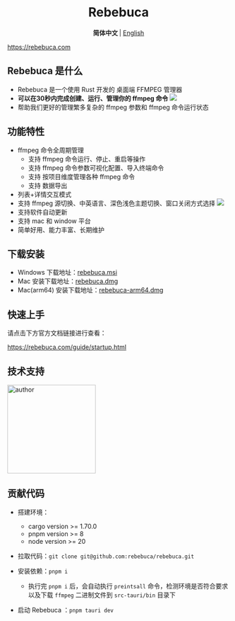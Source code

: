 <h1 align="center">Rebebuca</h1>

<p align="center">
<b> 简体中文 </b> | <a href="https://github.com/rebebuca/rebebuca/blob/main/README.en.md"> English </a>
</p>

https://rebebuca.com

## Rebebuca 是什么

- Rebebuca 是一个使用 Rust 开发的 桌面端 FFMPEG 管理器
- **可以在30秒内完成创建、运行、管理你的 ffmpeg 命令**
![](./docs/quick.gif)
- 帮助我们更好的管理繁多复杂的 ffmpeg 参数和 ffmpeg 命令运行状态

## 功能特性

- ffmpeg 命令全周期管理
  - 支持 ffmpeg 命令运行、停止、重启等操作
  - 支持 ffmpeg 命令参数可视化配置、导入终端命令
  - 支持 按项目维度管理各种 ffmpeg 命令
  - 支持 数据导出
- 列表+详情交互模式
- 支持 ffmpeg 源切换、中英语言、深色浅色主题切换、窗口关闭方式选择
![](./docs/config.gif)
- 支持软件自动更新
- 支持 mac 和 window 平台
- 简单好用、能力丰富、长期维护

## 下载安装

- Windows 下载地址：[rebebuca.msi](https://download.m7s.live/rb/Rebebuca_0.2.2_x64_en-US.msi)
- Mac 安装下载地址：[rebebuca.dmg](https://download.m7s.live/rb/Rebebuca_0.2.2_x64.dmg)
- Mac(arm64) 安装下载地址：[rebebuca-arm64.dmg](https://download.m7s.live/rb/Rebebuca_0.2.2_aarch64.dmg)

## 快速上手

请点击下方官方文档链接进行查看：

https://rebebuca.com/guide/startup.html

## 技术支持

<img src="https://rebebuca.com/author.jpg" alt="author" width="200" height="200">


## 贡献代码

- 搭建环境：
  - cargo version >= 1.70.0
  - pnpm version >= 8
  - node version >= 20

- 拉取代码：`git clone git@github.com:rebebuca/rebebuca.git`
- 安装依赖：`pnpm i`
  - 执行完 `pnpm i` 后，会自动执行 `preintsall` 命令，检测环境是否符合要求以及下载 `ffmpeg` 二进制文件到 `src-tauri/bin` 目录下
- 启动 Rebebuca ：`pnpm tauri dev`





